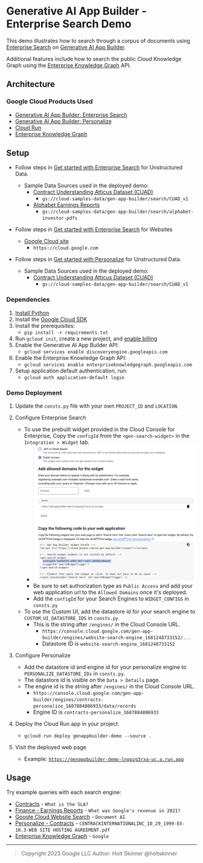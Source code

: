 # Generative AI App Builder - Enterprise Search Demo

This demo illustrates how to search through a corpus of documents using [Enterprise Search][enterprisesearch] on [Generative AI App Builder][genappbuilder].

Additional features include how to search the public Cloud Knowledge Graph using the [Enterprise Knowledge Graph][enterpriseknowledgegraph] API.

## Architecture

### Google Cloud Products Used

- [Generative AI App Builder: Enterprise Search][enterprisesearch]
- [Generative AI App Builder: Personalize][genapp_personalize]
- [Cloud Run][cloudrun]
- [Enterprise Knowledge Graph][enterpriseknowledgegraph]

## Setup

- Follow steps in [Get started with Enterprise Search](https://cloud.google.com/generative-ai-app-builder/docs/try-enterprise-search) for Unstructured Data.

  - Sample Data Sources used in the deployed demo:
    - [Contract Understanding Atticus Dataset (CUAD)](https://www.atticusprojectai.org/cuad)
      - `gs://cloud-samples-data/gen-app-builder/search/CUAD_v1`
    - [Alphabet Earnings Reports](https://abc.xyz/investor/)
      - `gs://cloud-samples-data/gen-app-builder/search/alphabet-investor-pdfs`

- Follow steps in [Get started with Enterprise Search](https://cloud.google.com/generative-ai-app-builder/docs/try-enterprise-search) for Websites

  - [Google Cloud site](https://cloud.google.com)
    - `https://cloud.google.com`

- Follow steps in [Get started with Personalize][genapp_personalize] for Unstructured Data.

  - Sample Data Sources used in the deployed demo:
    - [Contract Understanding Atticus Dataset (CUAD)](https://www.atticusprojectai.org/cuad)
      - `gs://cloud-samples-data/gen-app-builder/search/CUAD_v1`

### Dependencies

1. [Install Python](https://www.python.org/downloads/)
2. Install the [Google Cloud SDK](https://cloud.google.com/sdk/docs/install)
3. Install the prerequisites:
   - `pip install -r requirements.txt`
4. Run `gcloud init`, create a new project, and
   [enable billing](https://cloud.google.com/billing/docs/how-to/modify-project#enable_billing_for_a_project)
5. Enable the Generative AI App Builder API:
   - `gcloud services enable discoveryengine.googleapis.com`
6. Enable the Enterprise Knowledge Graph API:
   - `gcloud services enable enterpriseknowledgegraph.googleapis.com`
7. Setup application default authentication, run:
   - `gcloud auth application-default login`

### Demo Deployment

1. Update the `consts.py` file with your own `PROJECT_ID` and `LOCATION`.

2. Configure Enterprise Search
   - To use the prebuilt widget provided in the Cloud Console for Enterprise, Copy the `configId` from the `<gen-search-widget>` in the `Integration > Widget` tab.
     - ![configId](img/configId.png)
     - Be sure to set authorization type as `Public Access` and add your web application url to the `Allowed Domains` once it's deployed.
     - Add the `configId` for your Search Engines to `WIDGET_CONFIGS` in `consts.py`
   - To use the Custom UI, add the datastore id for your search engine to `CUSTOM_UI_DATASTORE_IDS` in `consts.py`
     - This is the string after `/engines/` in the Cloud Console URL.
       - `https://console.cloud.google.com/gen-app-builder/engines/website-search-engine_1681248733152/...`
       - Datastore ID is `website-search-engine_1681248733152`

3. Configure Personalize
   - Add the datastore id and engine id for your personalize engine to `PERSONALIZE_DATASTORE_IDs` in `consts.py`.
   - The datastore id is visible on the `Data > Details` page.
   - The engine id is the string after `/engines/` in the Cloud Console URL.
       - `https://console.cloud.google.com/gen-app-builder/engines/contracts-personalize_1687884886933/data/records`
       - Engine ID is `contracts-personalize_1687884886933`

4. Deploy the Cloud Run app in your project.

   - `gcloud run deploy genappbuilder-demo --source .`

5. Visit the deployed web page
   - Example: [`https://genappbuilder-demo-lnppzg3rxa-uc.a.run.app`](https://genappbuilder-demo-lnppzg3rxa-uc.a.run.app)

## Usage

Try example queries with each search engine:

- [Contracts][contract] - `What is the SLA?`
- [Finance - Earnings Reports][finance] - `What was Google's revenue in 2021?`
- [Google Cloud Website Search][websearch] - `Document AI`
- [Personalize - Contracts][personalize] - `CENTRACKINTERNATIONALINC_10_29_1999-EX-10.3-WEB SITE HOSTING AGREEMENT.pdf`
- [Enterprise Knowledge Graph][ekg] - `Google`

---

> Copyright 2023 Google LLC
> Author: Holt Skinner @holtskinner

[genappbuilder]: https://cloud.google.com/generative-ai-app-builder/docs/overview
[genapp_personalize]: https://cloud.google.com/generative-ai-app-builder/docs/try-personalize
[cloudrun]: https://cloud.google.com/run
[enterpriseknowledgegraph]: https://cloud.google.com/enterprise-knowledge-graph/docs/overview
[enterprisesearch]: https://cloud.google.com/enterprise-search

[contract]: https://genappbuilder-demo-lnppzg3rxa-uc.a.run.app/
[finance]: https://genappbuilder-demo-lnppzg3rxa-uc.a.run.app/
[websearch]: https://genappbuilder-demo-lnppzg3rxa-uc.a.run.app/search
[personalize]: https://genappbuilder-demo-lnppzg3rxa-uc.a.run.app/personalize
[ekg]: https://genappbuilder-demo-lnppzg3rxa-uc.a.run.app/ekg
